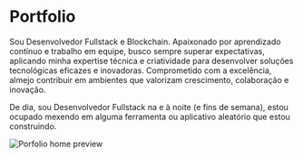 # Portfolio

Sou Desenvolvedor Fullstack e Blockchain. Apaixonado por aprendizado contínuo e trabalho em equipe, busco sempre superar expectativas, aplicando minha expertise técnica e criatividade
para desenvolver soluções tecnológicas eficazes e inovadoras. Comprometido com a excelência, almejo contribuir em ambientes que valorizam crescimento,
colaboração e inovação.

De dia, sou Desenvolvedor Fullstack na e
à noite (e fins de semana), estou ocupado mexendo em alguma ferramenta ou aplicativo aleatório
que estou construindo.

![Porfolio home preview](https://sean-rodriguez.vercel.app/preview.jpg)
